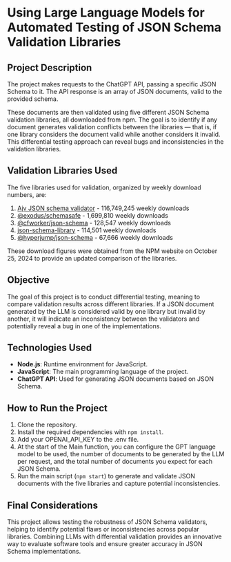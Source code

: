 # Using Large Language Models for Automated Testing of JSON Schema Validation Libraries

## Project Description

The project makes requests to the ChatGPT API, passing a specific JSON Schema to it. The API response is an array of JSON documents, valid to the provided schema.

These documents are then validated using five different JSON Schema validation libraries, all downloaded from npm. The goal is to identify if any document generates validation conflicts between the libraries — that is, if one library considers the document valid while another considers it invalid. This differential testing approach can reveal bugs and inconsistencies in the validation libraries.

## Validation Libraries Used

The five libraries used for validation, organized by weekly download numbers, are:

1. [Ajv JSON schema validator](https://www.npmjs.com/package/ajv) - 116,749,245 weekly downloads
2. [@exodus/schemasafe](https://www.npmjs.com/package/@exodus/schemasafe) - 1,699,810 weekly downloads
3. [@cfworker/json-schema](https://www.npmjs.com/package/@cfworker/json-schema) - 128,547 weekly downloads
4. [json-schema-library](https://www.npmjs.com/package/json-schema-library) - 114,501 weekly downloads
5. [@hyperjump/json-schema](https://www.npmjs.com/package/@hyperjump/json-schema) - 67,666 weekly downloads

These download figures were obtained from the NPM website on October 25, 2024 to provide an updated comparison of the libraries.

## Objective

The goal of this project is to conduct differential testing, meaning to compare validation results across different libraries. If a JSON document generated by the LLM is considered valid by one library but invalid by another, it will indicate an inconsistency between the validators and potentially reveal a bug in one of the implementations.

## Technologies Used

- **Node.js**: Runtime environment for JavaScript.
- **JavaScript**: The main programming language of the project.
- **ChatGPT API**: Used for generating JSON documents based on JSON Schema.

## How to Run the Project

1. Clone the repository.
2. Install the required dependencies with `npm install`.
3. Add your OPENAI_API_KEY to the .env file.
4. At the start of the Main function, you can configure the GPT language model to be used, the number of documents to be generated by the LLM per request, and the total number of documents you expect for each JSON Schema.
5. Run the main script (`npm start`) to generate and validate JSON documents with the five libraries and capture potential inconsistencies.

## Final Considerations

This project allows testing the robustness of JSON Schema validators, helping to identify potential flaws or inconsistencies across popular libraries. Combining LLMs with differential validation provides an innovative way to evaluate software tools and ensure greater accuracy in JSON Schema implementations.
